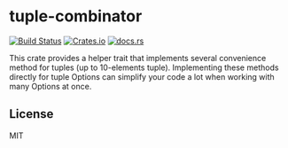 # tuple-combinator

[![Build Status](https://travis-ci.org/fanzeyi/tuple-combinator.svg?branch=master)](https://travis-ci.org/fanzeyi/tuple-combinator)
[![Crates.io](https://img.shields.io/crates/v/tuple-combinator)](https://crates.io/crates/tuple-combinator)
[![docs.rs](https://img.shields.io/badge/docs.rs-tuple--combinator-blue)](https://docs.rs/tuple-combinator/)

This crate provides a helper trait that implements several convenience method for tuples (up to 10-elements tuple). Implementing these methods directly for tuple Options can simplify your code a lot when working with many Options at once.

## License

MIT
